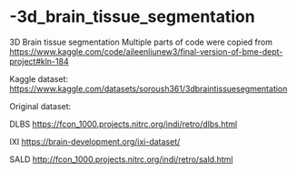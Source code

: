# -3d_brain_tissue_segmentation
 3D Brain tissue segmentation
Multiple parts of code were copied from https://www.kaggle.com/code/aileenliunew3/final-version-of-bme-dept-project#kln-184

Kaggle dataset: https://www.kaggle.com/datasets/soroush361/3dbraintissuesegmentation

Original dataset:

DLBS https://fcon_1000.projects.nitrc.org/indi/retro/dlbs.html

IXI https://brain-development.org/ixi-dataset/

SALD http://fcon_1000.projects.nitrc.org/indi/retro/sald.html
